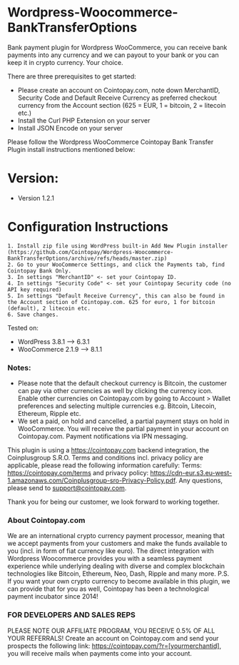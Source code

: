# Wordpress-Woocommerce-BankTransferOptions

Bank payment plugin for Wordpress WooCommerce, you can receive bank payments into any currency and we can payout to your bank or you can keep it in crypto currency. Your choice.

There are three prerequisites to get started:

- Please create an account on Cointopay.com, note down MerchantID, Security Code and Default Receive Currency as preferred checkout currency from the Account section (625 = EUR, 1 = bitcoin, 2 = litecoin etc.)
- Install the Curl PHP Extension on your server
- Install JSON Encode on your server

Please follow the Wordpress WooCommerce Cointopay Bank Transfer Plugin install instructions mentioned below:

# Version:

- Version 1.2.1

# Configuration Instructions

    1. Install zip file using WordPress built-in Add New Plugin installer (https://github.com/Cointopay/Wordpress-Woocommerce-BankTransferOptions/archive/refs/heads/master.zip)
    2. Go to your WooCommerce Settings, and click the Payments tab, find Cointopay Bank Only.
    3. In settings "MerchantID" <- set your Cointopay ID.
    4. In settings "Security Code" <- set your Cointopay Security code (no API key required)
    5. In settings "Default Receive Currency", this can also be found in the Account section of Cointopay.com. 625 for euro, 1 for bitcoin (default), 2 litecoin etc.
    6. Save changes.

Tested on:

- WordPress 3.8.1 --> 6.3.1
- WooCommerce 2.1.9 --> 8.1.1

### Notes:

- Please note that the default checkout currency is Bitcoin, the customer can pay via other currencies as well by clicking the currency icon. Enable other currencies on Cointopay.com by going to Account > Wallet preferences and selecting multiple currencies e.g. Bitcoin, Litecoin, Ethereum, Ripple etc.
- We set a paid, on hold and cancelled, a partial payment stays on hold in WooCommerce. You will receive the partial payment in your account on Cointopay.com. Payment notifications via IPN messaging.

This plugin is using a https://cointopay.com backend integration, the Coinplusgroup S.R.O. Terms and conditions incl. privacy policy are applicable, please read the following information carefully: Terms: https://cointopay.com/terms and privacy policy: https://cdn-eur.s3.eu-west-1.amazonaws.com/Coinplusgroup-sro-Privacy-Policy.pdf. Any questions, please send to support@cointopay.com.

Thank you for being our customer, we look forward to working together.

### About Cointopay.com

We are an international crypto currency payment processor, meaning that we accept payments from your customers and make the funds available to you (incl. in form of fiat currency like euro). The direct integration with Wordpress Woocommerce provides you with a seamless payment experience while underlying dealing with diverse and complex blockchain technologies like Bitcoin, Ethereum, Neo, Dash, Ripple and many more. P.S. If you want your own crypto currency to become available in this plugin, we can provide that for you as well, Cointopay has been a technological payment incubator since 2014!

### FOR DEVELOPERS AND SALES REPS

PLEASE NOTE OUR AFFILIATE PROGRAM, YOU RECEIVE 0.5% OF ALL YOUR REFERRALS!
Create an account on Cointopay.com and send your prospects the following link: https://cointopay.com/?r=[yourmerchantid], you will receive mails when payments come into your account.
